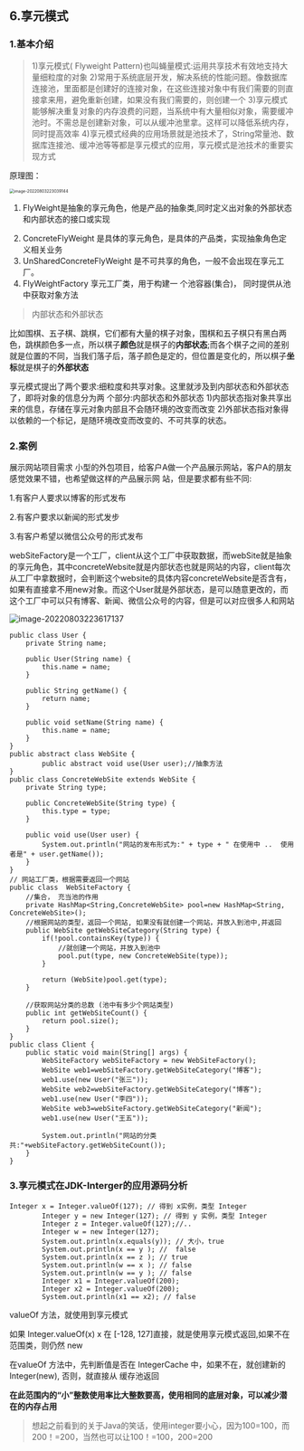 ## 6.享元模式

### 1.基本介绍
>1)享元模式( Flyweight Pattern)也叫蝇量模式:运用共享技术有效地支持大量细粒度的对象
>2)常用于系统底层开发，解决系统的性能问题。像数据库连接池，里面都是创建好的连接对象，在这些连接对象中有我们需要的则直接拿来用，避免重新创建，如果没有我们需要的，则创建一个
>3)享元模式能够解决重复对象的内存浪费的问题，当系统中有大量相似对象，需要缓冲池时。不需总是创建新对象，可以从缓冲池里拿。这样可以降低系统内存，同时提高效率
>4)享元模式经典的应用场景就是池技术了，String常量池、数据库连接池、缓冲池等等都是享元模式的应用，享元模式是池技术的重要实现方式

原理图：

<img src="https://xingqiu-tuchuang-1256524210.cos.ap-shanghai.myqcloud.com/2025/202208032230798.png" alt="image-20220803223039144" style="zoom: 50%;" />

1. FlyWeight是抽象的享元角色，他是产品的抽象类,同时定义出对象的外部状态和内部状态的接口或实现

2) ConcreteFlyWeight 是具体的享元角色，是具体的产品类，实现抽象角色定义相关业务
3) UnSharedConcreteFlyWeight 是不可共享的角色，一般不会出现在享元工厂。
4) FlyWeightFactory 享元工厂类，用于构建一 个池容器(集合)， 同时提供从池中获取对象方法

> 内部状态和外部状态

比如围棋、五子棋、跳棋，它们都有大量的棋子对象，围棋和五子棋只有黑白两色，跳棋颜色多一点，所以棋子**颜色**就是棋子的**内部状态**;而各个棋子之间的差别就是位置的不同，当我们落子后，落子颜色是定的，但位置是变化的，所以棋子**坐标**就是棋子的**外部状态**

享元模式提出了两个要求:细粒度和共享对象。这里就涉及到内部状态和外部状态了，即将对象的信息分为两
个部分:内部状态和外部状态
1)内部状态指对象共享出来的信息，存储在享元对象内部且不会随环境的改变而改变
2)外部状态指对象得以依赖的一个标记，是随环境改变而改变的、不可共享的状态。

### 2.案例

展示网站项目需求
小型的外包项目，给客户A做一个产品展示网站，客户A的朋友感觉效果不错，也希望做这样的产品展示网
站，但是要求都有些不同:

1.有客户人要求以博客的形式发布

2.有客户要求以新闻的形式发步

3.有客户希望以微信公众号的形式发布

webSiteFactory是一个工厂，client从这个工厂中获取数据，而webSite就是抽象的享元角色，其中concreteWebsite就是内部状态也就是网站的内容，client每次从工厂中拿数据时，会判断这个website的具体内容concreteWebsite是否含有，如果有直接拿不用new对象。而这个User就是外部状态，是可以随意更改的，而这个工厂中可以只有博客、新闻、微信公众号的内容，但是可以对应很多人和网站

![image-20220803223617137](https://xingqiu-tuchuang-1256524210.cos.ap-shanghai.myqcloud.com/2025/202208032236544.png)

```
public class User {
    private String name;

    public User(String name) {
        this.name = name;
    }

    public String getName() {
        return name;
    }

    public void setName(String name) {
        this.name = name;
    }
}
public abstract class WebSite {
    	public abstract void use(User user);//抽象方法
}
public class ConcreteWebSite extends WebSite {
    private String type;

    public ConcreteWebSite(String type) {
        this.type = type;
    }

    public void use(User user) {
        System.out.println("网站的发布形式为:" + type + " 在使用中 ..  使用者是" + user.getName());
    }
}
// 网站工厂类，根据需要返回一个网站
public class  WebSiteFactory {
    //集合， 充当池的作用
    private HashMap<String,ConcreteWebSite> pool=new HashMap<String, ConcreteWebSite>();
    //根据网站的类型，返回一个网站, 如果没有就创建一个网站，并放入到池中,并返回
    public WebSite getWebSiteCategory(String type) {
        if(!pool.containsKey(type)) {
            //就创建一个网站，并放入到池中
            pool.put(type, new ConcreteWebSite(type));
        }

        return (WebSite)pool.get(type);
    }

    //获取网站分类的总数 (池中有多少个网站类型)
    public int getWebSiteCount() {
        return pool.size();
    }
}
public class Client {
    public static void main(String[] args) {
        WebSiteFactory webSiteFactory = new WebSiteFactory();
        WebSite web1=webSiteFactory.getWebSiteCategory("博客");
        web1.use(new User("张三"));
        WebSite web2=webSiteFactory.getWebSiteCategory("博客");
        web1.use(new User("李四"));
        WebSite web3=webSiteFactory.getWebSiteCategory("新闻");
        web1.use(new User("王五"));

        System.out.println("网站的分类共:"+webSiteFactory.getWebSiteCount());
    }
}
```

### 3.享元模式在JDK-Interger的应用源码分析

```
Integer x = Integer.valueOf(127); // 得到 x实例，类型 Integer
        Integer y = new Integer(127); // 得到 y 实例，类型 Integer
        Integer z = Integer.valueOf(127);//..
        Integer w = new Integer(127);
        System.out.println(x.equals(y)); // 大小，true
        System.out.println(x == y ); //  false
        System.out.println(x == z ); // true
        System.out.println(w == x ); // false
        System.out.println(w == y ); // false
        Integer x1 = Integer.valueOf(200);
        Integer x2 = Integer.valueOf(200);
        System.out.println(x1 == x2); // false
```

valueOf 方法，就使用到享元模式

如果 Integer.valueOf(x) x 在  [-128, 127]直接，就是使用享元模式返回,如果不在范围类，则仍然 new

在valueOf 方法中，先判断值是否在 IntegerCache 中，如果不在，就创建新的Integer(new), 否则，就直接从 缓存池返回

**在此范围内的“小”整数使用率比大整数要高，使用相同的底层对象，可以减少潜在的内存占用**

> 想起之前看到的关于Java的笑话，使用integer要小心，因为100=100，而200！=200，当然也可以让100！=100，200=200
